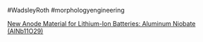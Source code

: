 #WadsleyRoth
#morphologyengineering


[New Anode Material for Lithium-Ion Batteries: Aluminum Niobate (AlNb11O29)](https://pubs.acs.org/doi/10.1021/acsami.8b20246)
